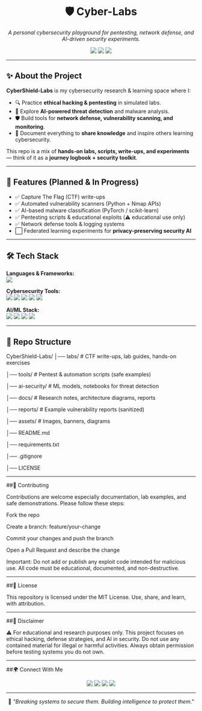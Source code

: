 <h1 align="center">🛡️ Cyber-Labs</h1>
<p align="center">
  <i>A personal cybersecurity playground for pentesting, network defense, and AI-driven security experiments.</i>
</p>

<p align="center">
  <img src="https://img.shields.io/badge/Status-Active-success?style=for-the-badge" />
  <img src="https://img.shields.io/github/license/CharlesKariuki-001/Cyber-Labs?style=for-the-badge" />
  <img src="https://img.shields.io/github/stars/CharlesKariuki-001/Cyber-Labs?style=for-the-badge&color=yellow" />
</p>

---

## ✨ About the Project

**CyberShield-Labs** is my cybersecurity research & learning space where I:  
- 🔍 Practice **ethical hacking & pentesting** in simulated labs.  
- 🧠 Explore **AI-powered threat detection** and malware analysis.  
- 🛡️ Build tools for **network defense, vulnerability scanning, and monitoring**.  
- 📖 Document everything to **share knowledge** and inspire others learning cybersecurity.  

This repo is a mix of **hands-on labs, scripts, write-ups, and experiments** — think of it as a **journey logbook + security toolkit**.

---

## 🚀 Features (Planned & In Progress)

- ✅ Capture The Flag (CTF) write-ups  
- ✅ Automated vulnerability scanners (Python + Nmap APIs)  
- ✅ AI-based malware classification (PyTorch / scikit-learn)  
- ✅ Pentesting scripts & educational exploits (⚠️ educational use only)  
- ✅ Network defense tools & logging systems  
- ⬜ Federated learning experiments for **privacy-preserving security AI**

---

## 🛠️ Tech Stack

**Languages & Frameworks:**  
<img src="https://skillicons.dev/icons?i=python,cpp,typescript,javascript,react,nodejs,express" />

**Cybersecurity Tools:**  
<img src="https://img.shields.io/badge/Kali%20Linux-557C94?style=for-the-badge&logo=kalilinux&logoColor=white" />
<img src="https://img.shields.io/badge/Metasploit-400080?style=for-the-badge&logo=metasploit&logoColor=white" />
<img src="https://img.shields.io/badge/Wireshark-1679a7?style=for-the-badge&logo=wireshark&logoColor=white" />
<img src="https://img.shields.io/badge/Nmap-4B8BBE?style=for-the-badge&logo=nmap&logoColor=white" />
<img src="https://img.shields.io/badge/Burp%20Suite-ff6600?style=for-the-badge&logo=burpsuite&logoColor=white" />

**AI/ML Stack:**  
<img src="https://img.shields.io/badge/TensorFlow-FF6F00?style=for-the-badge&logo=tensorflow&logoColor=white" />
<img src="https://img.shields.io/badge/PyTorch-EE4C2C?style=for-the-badge&logo=pytorch&logoColor=white" />
<img src="https://img.shields.io/badge/Scikit--learn-F7931E?style=for-the-badge&logo=scikit-learn&logoColor=white" />
<img src="https://img.shields.io/badge/OpenCV-5C3EE8?style=for-the-badge&logo=opencv&logoColor=white" />

---

## 📂 Repo Structure 

CyberShield-Labs/
│── labs/ # CTF write-ups, lab guides, hands-on exercises

│── tools/ # Pentest & automation scripts (safe examples)

│── ai-security/ # ML models, notebooks for threat detection

│── docs/ # Research notes, architecture diagrams, reports

│── reports/ # Example vulnerability reports (sanitized)

│── assets/ # Images, banners, diagrams

│── README.md

│── requirements.txt

│── .gitignore

│── LICENSE


---

##🤝 Contributing

Contributions are welcome especially documentation, lab examples, and safe demonstrations.
Please follow these steps:

Fork the repo

Create a branch: feature/your-change

Commit your changes and push the branch

Open a Pull Request and describe the change

Important: Do not add or publish any exploit code intended for malicious use. All code must be educational, documented, and non-destructive.

---
##📜 License

This repository is licensed under the MIT License.
Use, share, and learn, with attribution.

---
##📖 Disclaimer

⚠️ For educational and research purposes only.
This project focuses on ethical hacking, defense strategies, and AI in security. Do not use any contained material for illegal or harmful activities. Always obtain permission before testing systems you do not own.

---
##🌍 Connect With Me
<p align="center"> <a href="mailto:yourname@gmail.com"><img src="https://img.shields.io/badge/Gmail-D14836?style=for-the-badge&logo=gmail&logoColor=white" /></a> <a href="https://linkedin.com/in/yourprofile"><img src="https://img.shields.io/badge/LinkedIn-0077B5?style=for-the-badge&logo=linkedin&logoColor=white" /></a> <a href="https://x.com/yourhandle"><img src="https://img.shields.io/badge/X-000000?style=for-the-badge&logo=twitter&logoColor=white" /></a> <a href="https://github.com/CharlesKariuki-001"><img src="https://img.shields.io/badge/GitHub-181717?style=for-the-badge&logo=github&logoColor=white" /></a> </p>

---


<p align="center"> 💭 <i>"Breaking systems to secure them. Building intelligence to protect them."</i> </p> 
